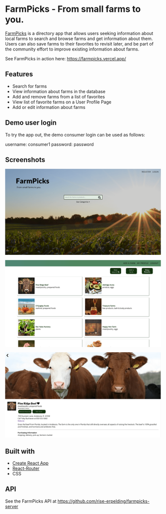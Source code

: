 # FarmPicks - From small farms to you.

[FarmPicks](https://farmpicks.vercel.app/) is a directory app that allows users seeking information about local farms to search and browse farms and get information about them. Users can also save farms to their favorites to revisit later, and be part of the community effort to improve existing information about farms.

See FarmPicks in action here: <https://farmpicks.vercel.app/>

## Features
- Search for farms
- View information about farms in the database
- Add and remove farms from a list of favorites
- View list of favorite farms on a User Profile Page
- Add or edit information about farms

## Demo user login

To try the app out, the demo consumer login can be used as follows:

username: consumer1
password: password

## Screenshots
![Landing Page](public/Screenshots/Farmpicks-Landing-Page.png)

![Results Page](public/Screenshots/Farmpicks-Search-Results.png)

![Farm Information Page](public/Screenshots/Farmpicks-Farm-Page.png)

## Built with
- [Create React App](https://github.com/facebook/create-react-app)
- [React-Router](https://reacttraining.com/react-router/)
- CSS

## API
See the FarmPicks API at <https://github.com/rise-erpelding/farmpicks-server>
